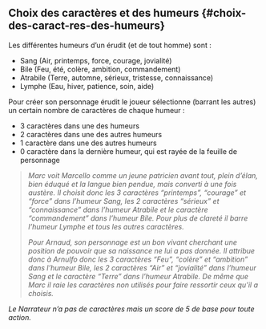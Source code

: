 ## Choix des caractères et des humeurs {#choix-des-caract-res-des-humeurs}

Les différentes humeurs d’un érudit \(et de tout homme\) sont :

* Sang \(Air, printemps, force, courage, jovialité\)
* Bile \(Feu, été, colère, ambition, commandement\)
* Atrabile \(Terre, automne, sérieux, tristesse, connaissance\)
* Lymphe \(Eau, hiver, patience, soin, aide\)

Pour créer son personnage érudit le joueur sélectionne \(barrant les autres\) un certain nombre de caractères de chaque humeur :

* 3 caractères dans une des humeurs
* 2 caractères dans une des autres humeurs
* 1 caractère dans une des autres humeurs
* 0 caractère dans la dernière humeur, qui est rayée de la feuille de personnage

> _Marc voit Marcello comme un jeune patricien avant tout, plein d’élan, bien éduqué et la langue bien pendue, mais converti à une fois austère. Il choisit donc les 3 caractères “printemps”, “courage” et “force” dans l’humeur Sang, les 2 caractères “sérieux” et “connaissance” dans l’humeur Atrabile et le caractère “commandement” dans l’humeur Bile. Pour plus de clareté il barre l’humeur Lymphe et tous les autres caractères._
>
> _Pour Arnaud, son personnage est un bon vivant cherchant une position de pouvoir que sa naissance ne lui a pas donnée. Il attribue donc à Arnulfo donc les 3 caractères “Feu”, “colère” et “ambition” dans l’humeur Bile, les 2 caractères “Air” et “jovialité” dans l’humeur Sang et le caractère “Terre” dans l’humeur Atrabile. De même que Marc il raie les caractères non utilisés pour faire ressortir ceux qu’il a choisis._

_Le Narrateur n’a pas de caractères mais un score de 5 de base pour toute action._

